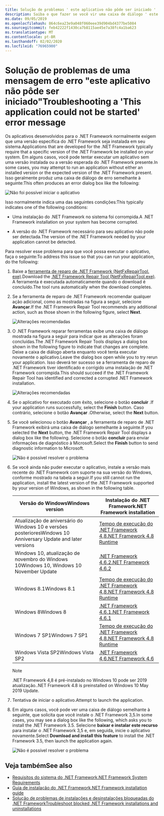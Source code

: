 ```yaml
---
title: Solução de problemas ' este aplicativo não pôde ser iniciado '
description: Saiba o que fazer se você vir uma caixa de diálogo ' este aplicativo não pôde ser iniciado '.
ms.date: 09/05/2019
ms.openlocfilehash: 864c6ea23e9a048f060eee39d904bd4377be5084
ms.sourcegitcommit: feb42222f1430ca7b8115ae45e7a38fc4a1ba623
ms.translationtype: MT
ms.contentlocale: pt-BR
ms.lasthandoff: 02/02/2020
ms.locfileid: "76965900"
---
```

# <a name="troubleshooting-a-this-application-could-not-be-started-error-message"></a><span data-ttu-id="abb45-103">Solução de problemas de uma mensagem de erro "este aplicativo não pôde ser iniciado"</span><span class="sxs-lookup"><span data-stu-id="abb45-103">Troubleshooting a 'This application could not be started' error message</span></span>

<span data-ttu-id="abb45-104">Os aplicativos desenvolvidos para o .NET Framework normalmente exigem que uma versão específica do .NET Framework seja instalada em seu sistema.</span><span class="sxs-lookup"><span data-stu-id="abb45-104">Applications that are developed for the .NET Framework typically require that a specific version of the .NET Framework be installed on your system.</span></span> <span data-ttu-id="abb45-105">Em alguns casos, você pode tentar executar um aplicativo sem uma versão instalada ou a versão esperada do .NET Framework presente.</span><span class="sxs-lookup"><span data-stu-id="abb45-105">In some cases, you may attempt to run an application without either an installed version or the expected version of the .NET Framework present.</span></span> <span data-ttu-id="abb45-106">Isso geralmente produz uma caixa de diálogo de erro semelhante à seguinte:</span><span class="sxs-lookup"><span data-stu-id="abb45-106">This often produces an error dialog box like the following:</span></span>

![Não foi possível iniciar o aplicativo](media/application-not-started/app-could-not-be-started.png)

<span data-ttu-id="abb45-108">Isso normalmente indica uma das seguintes condições:</span><span class="sxs-lookup"><span data-stu-id="abb45-108">This typically indicates one of the following conditions:</span></span>

- <span data-ttu-id="abb45-109">Uma instalação do .NET Framework no sistema foi corrompida.</span><span class="sxs-lookup"><span data-stu-id="abb45-109">A .NET Framework installation on your system has become corrupted.</span></span>

- <span data-ttu-id="abb45-110">A versão do .NET Framework necessário para seu aplicativo não pode ser detectada.</span><span class="sxs-lookup"><span data-stu-id="abb45-110">The version of the .NET Framework needed by your application cannot be detected.</span></span>

<span data-ttu-id="abb45-111">Para resolver esse problema para que você possa executar o aplicativo, faça o seguinte:</span><span class="sxs-lookup"><span data-stu-id="abb45-111">To address this issue so that you can run your application, do the following:</span></span>

1. <span data-ttu-id="abb45-112">Baixe a [ferramenta de reparo de .NET Framework (NetFxRepairTool. exe)](https://www.microsoft.com/download/details.aspx?id=30135).</span><span class="sxs-lookup"><span data-stu-id="abb45-112">Download the [.NET Framework Repair Tool (NetFxRepairTool.exe)](https://www.microsoft.com/download/details.aspx?id=30135).</span></span> <span data-ttu-id="abb45-113">A ferramenta é executada automaticamente quando o download é concluído.</span><span class="sxs-lookup"><span data-stu-id="abb45-113">The tool runs automatically when the download completes.</span></span>

1. <span data-ttu-id="abb45-114">Se a ferramenta de reparo de .NET Framework recomendar qualquer ação adicional, como as mostradas na figura a seguir, selecione **Avançar**.</span><span class="sxs-lookup"><span data-stu-id="abb45-114">If the .NET Framework Repair Tool recommends any additional action, such as those shown in the following figure, select **Next**.</span></span>

   ![Alterações recomendadas](media/application-not-started/repair-tool-recommended-changes.png)

1. <span data-ttu-id="abb45-116">O .NET Framework reparar ferramentas exibe uma caixa de diálogo mostrada na figura a seguir para indicar que as alterações foram concluídas.</span><span class="sxs-lookup"><span data-stu-id="abb45-116">The .NET Framework Repair Tools displays a dialog box shown in the following figure to indicate that changes are complete.</span></span> <span data-ttu-id="abb45-117">Deixe a caixa de diálogo aberta enquanto você tenta executar novamente o aplicativo.</span><span class="sxs-lookup"><span data-stu-id="abb45-117">Leave the dialog box open while you to try rerun your application.</span></span> <span data-ttu-id="abb45-118">Isso deverá ter sucesso se a ferramenta de reparo de .NET Framework tiver identificado e corrigido uma instalação de .NET Framework corrompida.</span><span class="sxs-lookup"><span data-stu-id="abb45-118">This should succeed if the .NET Framework Repair Tool has identified and corrected a corrupted .NET Framework installation.</span></span>

   ![Alterações recomendadas](media/application-not-started/repair-tool-changes-complete.png)

1. <span data-ttu-id="abb45-120">Se o aplicativo for executado com êxito, selecione o botão **concluir** .</span><span class="sxs-lookup"><span data-stu-id="abb45-120">If your application runs successfully, select the **Finish** button.</span></span> <span data-ttu-id="abb45-121">Caso contrário, selecione o botão **Avançar** .</span><span class="sxs-lookup"><span data-stu-id="abb45-121">Otherwise, select the **Next** button.</span></span>

1. <span data-ttu-id="abb45-122">Se você selecionou o botão **Avançar** , a ferramenta de reparo de .NET Framework exibirá uma caixa de diálogo semelhante à seguinte.</span><span class="sxs-lookup"><span data-stu-id="abb45-122">If you selected the **Next** button, the .NET Framework Repair Tool displays a dialog box like the following.</span></span> <span data-ttu-id="abb45-123">Selecione o botão **concluir** para enviar informações de diagnóstico à Microsoft.</span><span class="sxs-lookup"><span data-stu-id="abb45-123">Select the **Finish** button to send diagnostic information to Microsoft.</span></span>

   ![Não é possível resolver o problema](media/application-not-started/repair-tool-no-resolution.png)

1. <span data-ttu-id="abb45-125">Se você ainda não puder executar o aplicativo, instale a versão mais recente do .NET Framework com suporte na sua versão do Windows, conforme mostrado na tabela a seguir.</span><span class="sxs-lookup"><span data-stu-id="abb45-125">If you still cannot run the application, install the latest version of the .NET Framework supported by your version of Windows, as shown in the following table.</span></span>

   |<span data-ttu-id="abb45-126">Versão do Windows</span><span class="sxs-lookup"><span data-stu-id="abb45-126">Windows version</span></span>|<span data-ttu-id="abb45-127">Instalação do .NET Framework</span><span class="sxs-lookup"><span data-stu-id="abb45-127">.NET Framework installation</span></span>|
   |---|---|
   |<span data-ttu-id="abb45-128">Atualização de aniversário do Windows 10 e versões posteriores</span><span class="sxs-lookup"><span data-stu-id="abb45-128">Windows 10 Anniversary Update and later versions</span></span>|[<span data-ttu-id="abb45-129">Tempo de execução do .NET Framework 4,8</span><span class="sxs-lookup"><span data-stu-id="abb45-129">.NET Framework 4.8 Runtime</span></span>](https://dotnet.microsoft.com/download/dotnet-framework/net48)|
   |<span data-ttu-id="abb45-130">Windows 10, atualização de novembro do Windows 10</span><span class="sxs-lookup"><span data-stu-id="abb45-130">Windows 10, Windows 10 November Update</span></span>|[<span data-ttu-id="abb45-131">.NET Framework 4.6.2</span><span class="sxs-lookup"><span data-stu-id="abb45-131">.NET Framework 4.6.2</span></span>](https://dotnet.microsoft.com/download/dotnet-framework/net462)|
   |<span data-ttu-id="abb45-132">Windows 8.1</span><span class="sxs-lookup"><span data-stu-id="abb45-132">Windows 8.1</span></span>|[<span data-ttu-id="abb45-133">Tempo de execução do .NET Framework 4,8</span><span class="sxs-lookup"><span data-stu-id="abb45-133">.NET Framework 4.8 Runtime</span></span>](https://dotnet.microsoft.com/download/dotnet-framework/net48)|
   |<span data-ttu-id="abb45-134">Windows 8</span><span class="sxs-lookup"><span data-stu-id="abb45-134">Windows 8</span></span>|[<span data-ttu-id="abb45-135">.NET Framework 4.6.1</span><span class="sxs-lookup"><span data-stu-id="abb45-135">.NET Framework 4.6.1</span></span>](https://dotnet.microsoft.com/download/dotnet-framework/net461)|
   |<span data-ttu-id="abb45-136">Windows 7 SP1</span><span class="sxs-lookup"><span data-stu-id="abb45-136">Windows 7 SP1</span></span>|[<span data-ttu-id="abb45-137">Tempo de execução do .NET Framework 4,8</span><span class="sxs-lookup"><span data-stu-id="abb45-137">.NET Framework 4.8 Runtime</span></span>](https://dotnet.microsoft.com/download/dotnet-framework/net48)|
   |<span data-ttu-id="abb45-138">Windows Vista SP2</span><span class="sxs-lookup"><span data-stu-id="abb45-138">Windows Vista SP2</span></span>|[<span data-ttu-id="abb45-139">.NET Framework 4,6</span><span class="sxs-lookup"><span data-stu-id="abb45-139">.NET Framework 4.6</span></span>](https://dotnet.microsoft.com/download/dotnet-framework/net46)|

   > [!NOTE]
   > <span data-ttu-id="abb45-140">.NET Framework 4,8 é pré-instalado no Windows 10 pode ser 2019 atualização.</span><span class="sxs-lookup"><span data-stu-id="abb45-140">.NET Framework 4.8 is preinstalled on Windows 10 May 2019 Update.</span></span>

1. <span data-ttu-id="abb45-141">Tentativa de iniciar o aplicativo.</span><span class="sxs-lookup"><span data-stu-id="abb45-141">Attempt to launch the application.</span></span>

1. <span data-ttu-id="abb45-142">Em alguns casos, você pode ver uma caixa de diálogo semelhante à seguinte, que solicita que você instale o .NET Framework 3,5.</span><span class="sxs-lookup"><span data-stu-id="abb45-142">In some cases, you may see a dialog box like the following, which asks you to install the .NET Framework 3.5.</span></span> <span data-ttu-id="abb45-143">Selecione **baixar e instalar este recurso** para instalar o .NET Framework 3,5 e, em seguida, inicie o aplicativo novamente.</span><span class="sxs-lookup"><span data-stu-id="abb45-143">Select **Download and install this feature** to install the .NET Framework 3.5, then launch the application again.</span></span>

   ![Não é possível resolver o problema](media/application-not-started/install-3-5.png)

## <a name="see-also"></a><span data-ttu-id="abb45-145">Veja também</span><span class="sxs-lookup"><span data-stu-id="abb45-145">See also</span></span>

- [<span data-ttu-id="abb45-146">Requisitos do sistema do .NET Framework</span><span class="sxs-lookup"><span data-stu-id="abb45-146">.NET Framework System Requirements</span></span>](../get-started/system-requirements.md)
- [<span data-ttu-id="abb45-147">Guia de instalação do .NET Framework</span><span class="sxs-lookup"><span data-stu-id="abb45-147">.NET Framework installation guide</span></span>](index.md)
- [<span data-ttu-id="abb45-148">Solução de problemas de instalações e desinstalações bloqueadas do .NET Framework</span><span class="sxs-lookup"><span data-stu-id="abb45-148">Troubleshoot blocked .NET Framework installations and uninstallations</span></span>](troubleshoot-blocked-installations-and-uninstallations.md)
